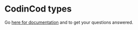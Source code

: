 # CodinCod types

Go [here for documentation](https://github.com/JuiceMitApfelnDrin/KnowledgeBase) and to get your questions answered.

